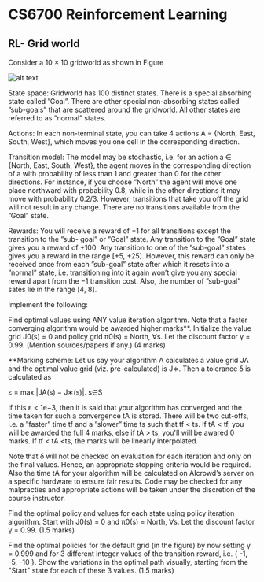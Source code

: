 # CS6700 Reinforcement Learning
## RL- Grid world
Consider a 10 × 10 gridworld as shown in Figure

![alt text](https://github.com/V-Sai-Krishna/CS6700-Reinforcement-Learning/blob/rlgrid.png?raw=true)

State space: Gridworld has 100 distinct states. There is a special absorbing state called ”Goal”. There are other special non-absorbing states called ”sub-goals” that are scattered around the gridworld. All other states are referred to as ”normal” states.

Actions: In each non-terminal state, you can take 4 actions A = {North, East, South, West}, which moves you one cell in the corresponding direction.

Transition model: The model may be stochastic, i.e. for an action a ∈ {North, East, South, West}, the agent moves in the corresponding direction of a with probability of less than 1 and greater than 0 for the other directions. For instance, if you choose ”North” the agent will move one place northward with probability 0.8, while in the other directions it may move with probability 0.2/3. However, transitions that take you off the grid will not result in any change. There are no transitions available from the ”Goal” state.

Rewards: You will receive a reward of −1 for all transitions except the transition to the ”sub- goal” or ”Goal” state. Any transition to the ”Goal” state gives you a reward of +100. Any transition to one of the ”sub-goal” states gives you a reward in the range [+5, +25]. However, this reward can only be received once from each ”sub-goal” state after which it resets into a ”normal” state, i.e. transitioning into it again won’t give you any special reward apart from the −1 transition cost. Also, the number of ”sub-goal” sates lie in the range [4, 8].

Implement the following:

Find optimal values using ANY value iteration algorithm. Note that a faster converging algorithm would be awarded higher marks**. Initialize the value grid J0(s) = 0 and policy grid π0(s) = North, ∀s. Let the discount factor γ = 0.99. (Mention sources/papers if any.) (4 marks)

**Marking scheme: Let us say your algorithm A calculates a value grid JA and the optimal value grid (viz. pre-calculated) is J∗. Then a tolerance δ is calculated as

ε = max |JA(s) − J∗(s)|. s∈S

If this ε < 1e−3, then it is said that your algorithm has converged and the time taken for such a convergence tA is stored. There will be two cut-offs, i.e. a ”faster” time tf and a ”slower” time ts such that tf < ts. If tA < tf, you will be awarded the full 4 marks, else if tA > ts, you'll will be awared 0 marks. If tf < tA <ts, the marks will be linearly interpolated.

Note that δ will not be checked on evaluation for each iteration and only on the final values. Hence, an appropriate stopping criteria would be required. Also the time tA for your algorithm will be calculated on AIcrowd’s server on a specific hardware to ensure fair results. Code may be checked for any malpracties and appropriate actions will be taken under the discretion of the course instructor.

Find the optimal policy and values for each state using policy iteration algorithm. Start with J0(s) = 0  and  π0(s) = North, ∀s. Let the discount factor γ = 0.99. (1.5 marks)

Find the optimal policies for the default grid (in the figure) by now setting γ = 0.999 and for 3 different integer values of the transition reward, i.e. { -1, -5, -10 }. Show the variations in the optimal path visually, starting from the "Start" state for each of these 3 values. (1.5 marks)


